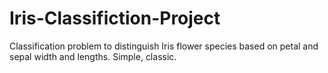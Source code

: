 # Iris-Classifiction-Project
Classification problem to distinguish Iris flower species based on petal and sepal width and lengths. Simple, classic.

